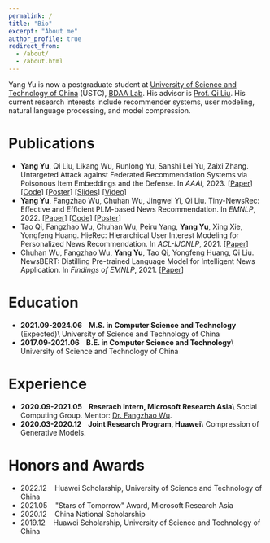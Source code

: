 ```yaml
---
permalink: /
title: "Bio"
excerpt: "About me"
author_profile: true
redirect_from: 
  - /about/
  - /about.html
---
```


Yang Yu is now a postgraduate student at [University of Science and Technology of China](https://www.ustc.edu.cn/) (USTC), [BDAA Lab](https://bigdata.ustc.edu.cn/).
His advisor is [Prof. Qi Liu](http://staff.ustc.edu.cn/~qiliuql/).
His current research interests include recommender systems, user modeling, natural language processing, and model compression.

# Publications
- **Yang Yu**, Qi Liu, Likang Wu, Runlong Yu, Sanshi Lei Yu, Zaixi Zhang. Untargeted Attack against Federated Recommendation Systems via Poisonous Item Embeddings and the Defense. In *AAAI*, 2023. [[Paper](https://arxiv.org/abs/2212.05399)] [[Code](https://github.com/yflyl613/FedRec)] [[Poster](http://home.ustc.edu.cn/~yflyl613/files/AAAI2023-Poster.pdf)] [[Slides](http://home.ustc.edu.cn/~yflyl613/files/AAAI2023-Slides.pdf)] [[Video](http://home.ustc.edu.cn/~yflyl613/files/AAAI2023-Video.mp4)]
- **Yang Yu**, Fangzhao Wu, Chuhan Wu, Jingwei Yi, Qi Liu. Tiny-NewsRec: Effective and Efficient PLM-based News Recommendation. In *EMNLP*, 2022. [[Paper](https://arxiv.org/abs/2112.00944)] [[Code](https://github.com/yflyl613/Tiny-NewsRec/)] [[Poster](http://home.ustc.edu.cn/~yflyl613/files/EMNLP2022-Poster.pdf)]
- Tao Qi, Fangzhao Wu, Chuhan Wu, Peiru Yang, **Yang Yu**, Xing Xie, Yongfeng Huang. HieRec: Hierarchical User Interest Modeling for Personalized News Recommendation. In *ACL-IJCNLP*, 2021. [[Paper](https://aclanthology.org/2021.acl-long.423/)]
- Chuhan Wu, Fangzhao Wu, **Yang Yu**, Tao Qi, Yongfeng Huang, Qi Liu. NewsBERT: Distilling Pre-trained Language Model for Intelligent News Application. In *Findings of EMNLP*, 2021. [[Paper](https://aclanthology.org/2021.findings-emnlp.280/)]

# Education
- **2021.09-2024.06&nbsp;&nbsp;&nbsp;&nbsp;M.S. in Computer Science and Technology** (Expected)\\
  University of Science and Technology of China
- **2017.09-2021.06&nbsp;&nbsp;&nbsp;&nbsp;B.E. in Computer Science and Technology**\\
  University of Science and Technology of China

# Experience
- **2020.09-2021.05&nbsp;&nbsp;&nbsp;&nbsp;Reserach Intern, Microsoft Research Asia**\\
  Social Computing Group. Mentor: [Dr. Fangzhao Wu](https://www.microsoft.com/en-us/research/people/fangzwu/).
- **2020.03-2020.12&nbsp;&nbsp;&nbsp;&nbsp;Joint Research Program, Huawei**\\
  Compression of Generative Models.

# Honors and Awards
- 2022.12&nbsp;&nbsp;&nbsp;&nbsp;Huawei Scholarship, University of Science and Technology of China
- 2021.05&nbsp;&nbsp;&nbsp;&nbsp;"Stars of Tomorrow" Award, Microsoft Research Asia
- 2020.12&nbsp;&nbsp;&nbsp;&nbsp;China National Scholarship
- 2019.12&nbsp;&nbsp;&nbsp;&nbsp;Huawei Scholarship, University of Science and Technology of China